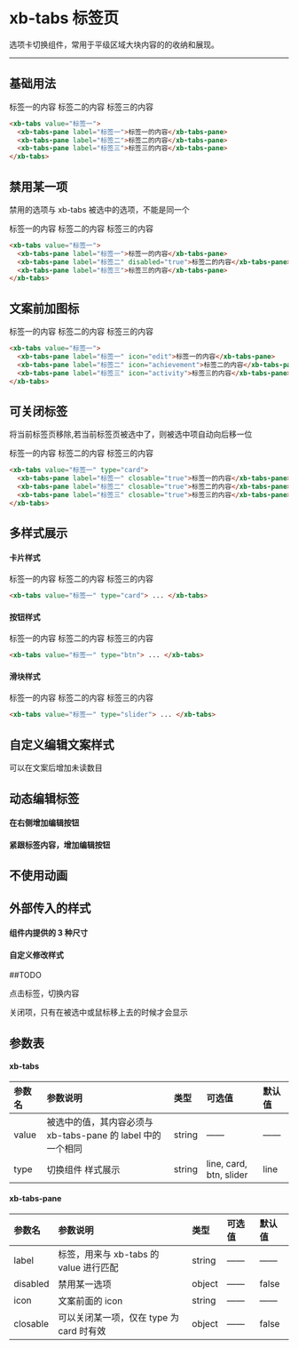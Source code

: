 # xb-tabs 标签页

选项卡切换组件，常用于平级区域大块内容的的收纳和展现。

---

## 基础用法

<div class="demo-button">
  <div>
    <xb-tabs value="标签一">
        <xb-tabs-pane label="标签一">标签一的内容</xb-tabs-pane>
        <xb-tabs-pane label="标签二">标签二的内容</xb-tabs-pane>
        <xb-tabs-pane label="标签三">标签三的内容</xb-tabs-pane>
    </xb-tabs>
  </div>
</div>

```html
<xb-tabs value="标签一">
  <xb-tabs-pane label="标签一">标签一的内容</xb-tabs-pane>
  <xb-tabs-pane label="标签二">标签二的内容</xb-tabs-pane>
  <xb-tabs-pane label="标签三">标签三的内容</xb-tabs-pane>
</xb-tabs>
```

## 禁用某一项

禁用的选项与 xb-tabs 被选中的选项，不能是同一个

<div class="demo-button">
  <div>
    <xb-tabs value="标签一">
        <xb-tabs-pane label="标签一">标签一的内容</xb-tabs-pane>
        <xb-tabs-pane label="标签二" disabled="true">标签二的内容</xb-tabs-pane>
        <xb-tabs-pane label="标签三">标签三的内容</xb-tabs-pane>
    </xb-tabs>
  </div>
</div>

```html
<xb-tabs value="标签一">
  <xb-tabs-pane label="标签一">标签一的内容</xb-tabs-pane>
  <xb-tabs-pane label="标签二" disabled="true">标签二的内容</xb-tabs-pane>
  <xb-tabs-pane label="标签三">标签三的内容</xb-tabs-pane>
</xb-tabs>
```

## 文案前加图标

<div class="demo-button">
  <div>
    <xb-tabs value="标签一">
        <xb-tabs-pane label="标签一" icon="edit">标签一的内容</xb-tabs-pane>
        <xb-tabs-pane label="标签二" icon="achievement">标签二的内容</xb-tabs-pane>
        <xb-tabs-pane label="标签三" icon="activity">标签三的内容</xb-tabs-pane>
    </xb-tabs>
  </div>
</div>

```html
<xb-tabs value="标签一">
  <xb-tabs-pane label="标签一" icon="edit">标签一的内容</xb-tabs-pane>
  <xb-tabs-pane label="标签二" icon="achievement">标签二的内容</xb-tabs-pane>
  <xb-tabs-pane label="标签三" icon="activity">标签三的内容</xb-tabs-pane>
</xb-tabs>
```

## 可关闭标签

将当前标签页移除,若当前标签页被选中了，则被选中项自动向后移一位

<div class="demo-button">
  <div>
    <xb-tabs value="标签一" type="card">
        <xb-tabs-pane label="标签一" closable="true">标签一的内容</xb-tabs-pane>
        <xb-tabs-pane label="标签二" closable="true">标签二的内容</xb-tabs-pane>
        <xb-tabs-pane label="标签三" closable="true">标签三的内容</xb-tabs-pane>
    </xb-tabs>
  </div>
</div>

```html
<xb-tabs value="标签一" type="card">
  <xb-tabs-pane label="标签一" closable="true">标签一的内容</xb-tabs-pane>
  <xb-tabs-pane label="标签二" closable="true">标签二的内容</xb-tabs-pane>
  <xb-tabs-pane label="标签三" closable="true">标签三的内容</xb-tabs-pane>
</xb-tabs>
```

## 多样式展示

#### 卡片样式

<div class="demo-button">
  <div>
    <xb-tabs value="标签一" type="card">
        <xb-tabs-pane label="标签一">标签一的内容</xb-tabs-pane>
        <xb-tabs-pane label="标签二">标签二的内容</xb-tabs-pane>
        <xb-tabs-pane label="标签三">标签三的内容</xb-tabs-pane>
    </xb-tabs>
  </div>
</div>

```html
<xb-tabs value="标签一" type="card"> ... </xb-tabs>
```

#### 按钮样式

<div class="demo-button">
  <div>
  <xb-tabs value="标签一" type="btn">
        <xb-tabs-pane label="标签一">标签一的内容</xb-tabs-pane>
        <xb-tabs-pane label="标签二">标签二的内容</xb-tabs-pane>
        <xb-tabs-pane label="标签三">标签三的内容</xb-tabs-pane>
    </xb-tabs>
  </div>
</div>

```html
<xb-tabs value="标签一" type="btn"> ... </xb-tabs>
```

#### 滑块样式

<div class="demo-button">
  <div>
  <xb-tabs value="标签一" type="slider">
        <xb-tabs-pane label="标签一">标签一的内容</xb-tabs-pane>
        <xb-tabs-pane label="标签二">标签二的内容</xb-tabs-pane>
        <xb-tabs-pane label="标签三">标签三的内容</xb-tabs-pane>
    </xb-tabs>
  </div>
</div>

```html
<xb-tabs value="标签一" type="slider"> ... </xb-tabs>
```

## 自定义编辑文案样式

可以在文案后增加未读数目

## 动态编辑标签

#### 在右侧增加编辑按钮

#### 紧跟标签内容，增加编辑按钮

## 不使用动画

## 外部传入的样式

#### 组件内提供的 3 种尺寸

#### 自定义修改样式

##TODO

点击标签，切换内容

关闭项，只有在被选中或鼠标移上去的时候才会显示

## 参数表

#### xb-tabs

| 参数名 | 参数说明                                                    | 类型   | 可选值                  | 默认值 |
| :----- | :---------------------------------------------------------- | :----- | :---------------------- | :----- |
| value  | 被选中的值，其内容必须与 xb-tabs-pane 的 label 中的一个相同 | string | ——                      | ——     |
| type   | 切换组件 样式展示                                           | string | line, card, btn, slider | line   |

#### xb-tabs-pane

| 参数名   | 参数说明                                 | 类型   | 可选值 | 默认值 |
| :------- | :--------------------------------------- | :----- | :----- | :----- |
| label    | 标签，用来与 xb-tabs 的 value 进行匹配   | string | ——     | ——     |
| disabled | 禁用某一选项                             | object | ——     | false  |
| icon     | 文案前面的 icon                          | string | ——     | ——     |
| closable | 可以关闭某一项，仅在 type 为 card 时有效 | object | ——     | false  |
